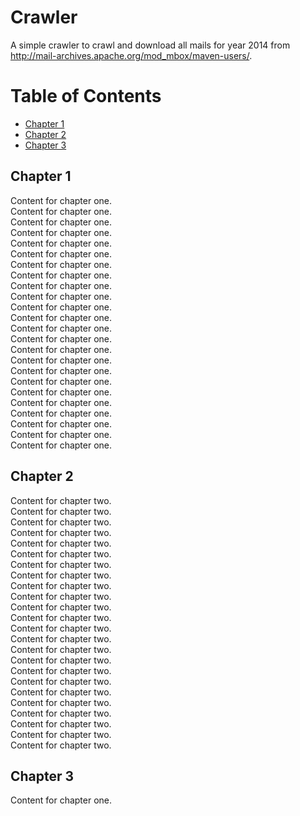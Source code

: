# Crawler
A simple crawler to crawl and download all mails for year 2014 from http://mail-archives.apache.org/mod_mbox/maven-users/.


# Table of Contents
  * [Chapter 1](#chapter-1)
  * [Chapter 2](#chapter-2)
  * [Chapter 3](#chapter-3)

## Chapter 1 <a id="chapter-1"></a>
Content for chapter one.<br>
Content for chapter one.<br>
Content for chapter one.<br>
Content for chapter one.<br>
Content for chapter one.<br>
Content for chapter one.<br>
Content for chapter one.<br>
Content for chapter one.<br>
Content for chapter one.<br>
Content for chapter one.<br>
Content for chapter one.<br>
Content for chapter one.<br>
Content for chapter one.<br>
Content for chapter one.<br>
Content for chapter one.<br>
Content for chapter one.<br>
Content for chapter one.<br>
Content for chapter one.<br>
Content for chapter one.<br>
Content for chapter one.<br>
Content for chapter one.<br>
Content for chapter one.<br>
Content for chapter one.<br>
Content for chapter one.<br>

## Chapter 2 <a id="chapter-2"></a>
Content for chapter two.<br>
Content for chapter two.<br>
Content for chapter two.<br>
Content for chapter two.<br>
Content for chapter two.<br>
Content for chapter two.<br>
Content for chapter two.<br>
Content for chapter two.<br>
Content for chapter two.<br>
Content for chapter two.<br>
Content for chapter two.<br>
Content for chapter two.<br>
Content for chapter two.<br>
Content for chapter two.<br>
Content for chapter two.<br>
Content for chapter two.<br>
Content for chapter two.<br>
Content for chapter two.<br>
Content for chapter two.<br>
Content for chapter two.<br>
Content for chapter two.<br>
Content for chapter two.<br>
Content for chapter two.<br>
Content for chapter two.<br>

## Chapter 3 <a id="chapter-3"></a>
Content for chapter one.
